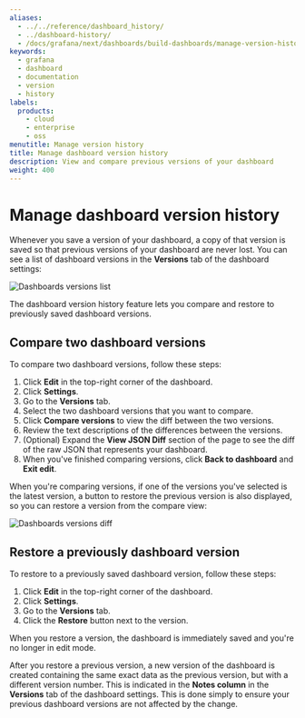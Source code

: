 ```yaml
---
aliases:
  - ../../reference/dashboard_history/
  - ../dashboard-history/
  - /docs/grafana/next/dashboards/build-dashboards/manage-version-history/
keywords:
  - grafana
  - dashboard
  - documentation
  - version
  - history
labels:
  products:
    - cloud
    - enterprise
    - oss
menutitle: Manage version history
title: Manage dashboard version history
description: View and compare previous versions of your dashboard
weight: 400
---
```


# Manage dashboard version history

Whenever you save a version of your dashboard, a copy of that version is saved so that previous versions of your dashboard are never lost. You can see a list of dashboard versions in the **Versions** tab of the dashboard settings:

![Dashboards versions list](/media/docs/grafana/dashboards/screenshot-dashboard-version-list-11.2.png)

The dashboard version history feature lets you compare and restore to previously saved dashboard versions.

## Compare two dashboard versions

To compare two dashboard versions, follow these steps:

1. Click **Edit** in the top-right corner of the dashboard.
1. Click **Settings**.
1. Go to the **Versions** tab.
1. Select the two dashboard versions that you want to compare.
1. Click **Compare versions** to view the diff between the two versions.
1. Review the text descriptions of the differences between the versions.
1. (Optional) Expand the **View JSON Diff** section of the page to see the diff of the raw JSON that represents your dashboard.
1. When you've finished comparing versions, click **Back to dashboard** and **Exit edit**.

When you're comparing versions, if one of the versions you've selected is the latest version, a button to restore the previous version is also displayed, so you can restore a version from the compare view:

![Dashboards versions diff](/media/docs/grafana/dashboards/screenshot-dashboard-compare-versions-restore-11.2.png)

## Restore a previously dashboard version

To restore to a previously saved dashboard version, follow these steps:

1. Click **Edit** in the top-right corner of the dashboard.
1. Click **Settings**.
1. Go to the **Versions** tab.
1. Click the **Restore** button next to the version.

When you restore a version, the dashboard is immediately saved and you're no longer in edit mode.

After you restore a previous version, a new version of the dashboard is created containing the same exact data as the previous version, but with a different version number. This is indicated in the **Notes column** in the **Versions** tab of the dashboard settings. This is done simply to ensure your previous dashboard versions are not affected by the change.
